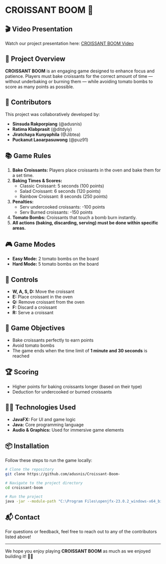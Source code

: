 # CROISSANT BOOM 🎯

## 🎬 Video Presentation
Watch our project presentation here: [CROISSANT BOOM Video](https://youtu.be/s_bsMrSidFo?si=nGhqTmhF5jwHoZQK)

## 🚀 Project Overview
**CROISSANT BOOM** is an engaging game designed to enhance focus and patience. Players must bake croissants for the correct amount of time — without underbaking or burning them — while avoiding tomato bombs to score as many points as possible.

## 👥 Contributors
This project was collaboratively developed by:
- **Sinsuda Rakporpiang** (@adusnis)
- **Ratima Klabprasit** (@ditdyiy)
- **Jiratchaya Kunyaphila** (@Jibtea)
- **Puckanut Laoarpasuwong** (@puz91)

## 📚 Game Rules
1. **Bake Croissants:** Players place croissants in the oven and bake them for a set time.
2. **Baking Times & Scores:**
   - Classic Croissant: 5 seconds (100 points)
   - Salad Croissant: 6 seconds (120 points)
   - Rainbow Croissant: 8 seconds (250 points)
3. **Penalties:**
   - Serv undercooked croissants: -100 points
   - Serv Burned croissants: -150 points
4. **Tomato Bombs:** Croissants that touch a bomb burn instantly.
5. **All actions (baking, discarding, serving) must be done within specific areas.**

## 🎮 Game Modes
- **Easy Mode:** 2 tomato bombs on the board
- **Hard Mode:** 5 tomato bombs on the board

## 🎯 Controls
- **W, A, S, D:** Move the croissant
- **E:** Place croissant in the oven
- **Q:** Remove croissant from the oven
- **F:** Discard a croissant
- **R:** Serve a croissant

## 🏁 Game Objectives
- Bake croissants perfectly to earn points
- Avoid tomato bombs
- The game ends when the time limit of **1 minute and 30 seconds** is reached

## 🏆 Scoring
- Higher points for baking croissants longer (based on their type)
- Deduction for undercooked or burned croissants

## 🧑‍💻 Technologies Used
- **JavaFX:** For UI and game logic
- **Java:** Core programming language
- **Audio & Graphics:** Used for immersive game elements

## 📦 Installation
Follow these steps to run the game locally:

```bash
# Clone the repository
git clone https://github.com/adusnis/Croissant-Boom-

# Navigate to the project directory
cd croissant-boom

# Run the project
java -jar --module-path "C:\Program Files\openjfx-23.0.2_windows-x64_bin-sdk\javafx-sdk-23.0.2\lib" --add-modules javafx.controls,javafx.fxml,javafx.media croissant.jar
```

## 📬 Contact
For questions or feedback, feel free to reach out to any of the contributors listed above!

---

We hope you enjoy playing **CROISSANT BOOM** as much as we enjoyed building it! 🥐💥

